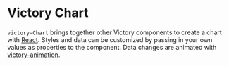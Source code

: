 Victory Chart
=============

`victory-Chart` brings together other Victory components to create a chart with [React](https://github.com/facebook/react). Styles and data can be customized by passing in your own values as properties to the component. Data changes are animated with [victory-animation](https://github.com/FormidableLabs/victory-animation).

